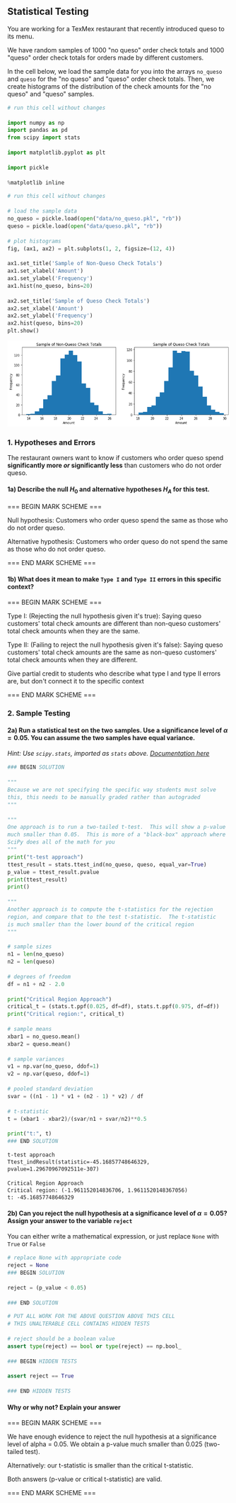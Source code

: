 ## Statistical Testing

You are working for a TexMex restaurant that recently introduced queso to its menu.

We have random samples of 1000 "no queso" order check totals and 1000 "queso" order check totals for orders made by different customers.

In the cell below, we load the sample data for you into the arrays `no_queso` and `queso` for the "no queso" and "queso" order check totals. Then, we create histograms of the distribution of the check amounts for the "no queso" and "queso" samples. 


```python
# run this cell without changes

import numpy as np
import pandas as pd 
from scipy import stats

import matplotlib.pyplot as plt

import pickle

%matplotlib inline
```


```python
# run this cell without changes

# load the sample data 
no_queso = pickle.load(open("data/no_queso.pkl", "rb"))
queso = pickle.load(open("data/queso.pkl", "rb"))

# plot histograms
fig, (ax1, ax2) = plt.subplots(1, 2, figsize=(12, 4))

ax1.set_title('Sample of Non-Queso Check Totals')
ax1.set_xlabel('Amount')
ax1.set_ylabel('Frequency')
ax1.hist(no_queso, bins=20)

ax2.set_title('Sample of Queso Check Totals')
ax2.set_xlabel('Amount')
ax2.set_ylabel('Frequency')
ax2.hist(queso, bins=20)
plt.show()
```


![png](index_files/index_3_0.png)


### 1. Hypotheses and Errors

The restaurant owners want to know if customers who order queso spend **significantly more *or* significantly less** than customers who do not order queso.

#### 1a) Describe the null $H_{0}$ and alternative hypotheses $H_{A}$ for this test.

=== BEGIN MARK SCHEME ===

Null hypothesis: Customers who order queso spend the same as those who do not order queso. 

Alternative hypothesis: Customers who order queso do not spend the same as those who do not order queso. 

=== END MARK SCHEME ===

#### 1b) What does it mean to make `Type I` and `Type II` errors in this specific context?

=== BEGIN MARK SCHEME ===

Type I: (Rejecting the null hypothesis given it's true): Saying queso customers' total check amounts are different than non-queso customers' total check amounts when they are the same.

Type II: (Failing to reject the null hypothesis given it's false): Saying queso customers' total check amounts are the same as non-queso customers' total check amounts when they are different.

Give partial credit to students who describe what type I and type II errors are, but don't connect it to the specific context

=== END MARK SCHEME ===

### 2. Sample Testing

#### 2a) Run a statistical test on the two samples. Use a significance level of $\alpha = 0.05$. You can assume the two samples have equal variance. 

_Hint: Use `scipy.stats`, imported as `stats` above. [Documentation here](https://docs.scipy.org/doc/scipy/reference/stats.html)_


```python
### BEGIN SOLUTION

"""
Because we are not specifying the specific way students must solve
this, this needs to be manually graded rather than autograded
"""

"""
One approach is to run a two-tailed t-test.  This will show a p-value
much smaller than 0.05.  This is more of a "black-box" approach where
SciPy does all of the math for you
"""
print("t-test approach")
ttest_result = stats.ttest_ind(no_queso, queso, equal_var=True)
p_value = ttest_result.pvalue
print(ttest_result)
print()

"""
Another approach is to compute the t-statistics for the rejection
region, and compare that to the test t-statistic.  The t-statistic
is much smaller than the lower bound of the critical region
"""

# sample sizes
n1 = len(no_queso)
n2 = len(queso)

# degrees of freedom
df = n1 + n2 - 2.0

print("Critical Region Approach")
critical_t = (stats.t.ppf(0.025, df=df), stats.t.ppf(0.975, df=df))
print("Critical region:", critical_t)

# sample means
xbar1 = no_queso.mean()
xbar2 = queso.mean()

# sample variances
v1 = np.var(no_queso, ddof=1)
v2 = np.var(queso, ddof=1)

# pooled standard deviation
svar = ((n1 - 1) * v1 + (n2 - 1) * v2) / df

# t-statistic
t = (xbar1 - xbar2)/(svar/n1 + svar/n2)**0.5

print("t:", t)
### END SOLUTION
```

    t-test approach
    Ttest_indResult(statistic=-45.16857748646329, pvalue=1.29670967092511e-307)
    
    Critical Region Approach
    Critical region: (-1.961152014836706, 1.9611520148367056)
    t: -45.16857748646329


#### 2b) Can you reject the null hypothesis at a significance level of $\alpha = 0.05$?  Assign your answer to the variable `reject`

You can either write a mathematical expression, or just replace `None` with `True` or `False`


```python
# replace None with appropriate code
reject = None
### BEGIN SOLUTION

reject = (p_value < 0.05)

### END SOLUTION
```


```python
# PUT ALL WORK FOR THE ABOVE QUESTION ABOVE THIS CELL
# THIS UNALTERABLE CELL CONTAINS HIDDEN TESTS

# reject should be a boolean value
assert type(reject) == bool or type(reject) == np.bool_

### BEGIN HIDDEN TESTS

assert reject == True

### END HIDDEN TESTS
```

#### Why or why not? Explain your answer

=== BEGIN MARK SCHEME ===

We have enough evidence to reject the null hypothesis at a significance level of alpha = 0.05. We obtain a p-value
much smaller than 0.025 (two-tailed test).

Alternatively:
our t-statistic is smaller than the critical t-statistic.

Both answers (p-value or critical t-statistic) are valid.

=== END MARK SCHEME ===
